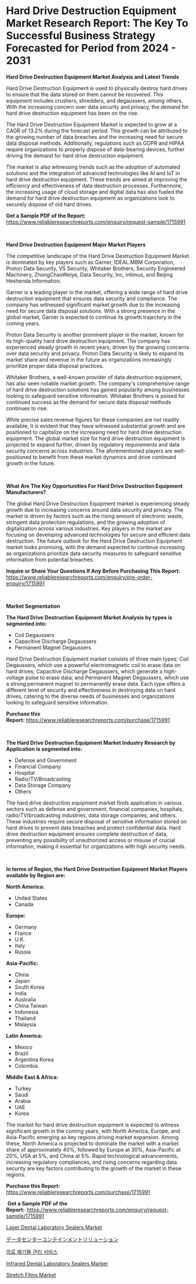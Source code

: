 <p><h1>Hard Drive Destruction Equipment Market Research Report: The Key To Successful Business Strategy Forecasted for Period from 2024 - 2031</h1></p><p><strong>Hard Drive Destruction Equipment Market Analysis and Latest Trends</strong></p>
<p><p>Hard Drive Destruction Equipment is used to physically destroy hard drives to ensure that the data stored on them cannot be recovered. This equipment includes crushers, shredders, and degaussers, among others. With the increasing concern over data security and privacy, the demand for hard drive destruction equipment has been on the rise.</p><p>The Hard Drive Destruction Equipment Market is expected to grow at a CAGR of 13.2% during the forecast period. This growth can be attributed to the growing number of data breaches and the increasing need for secure data disposal methods. Additionally, regulations such as GDPR and HIPAA require organizations to properly dispose of data-bearing devices, further driving the demand for hard drive destruction equipment.</p><p>The market is also witnessing trends such as the adoption of automated solutions and the integration of advanced technologies like AI and IoT in hard drive destruction equipment. These trends are aimed at improving the efficiency and effectiveness of data destruction processes. Furthermore, the increasing usage of cloud storage and digital data has also fueled the demand for hard drive destruction equipment as organizations look to securely dispose of old hard drives.</p></p>
<p><strong>Get a Sample PDF of the Report:&nbsp;</strong> <a href="https://www.reliableresearchreports.com/enquiry/request-sample/1715991">https://www.reliableresearchreports.com/enquiry/request-sample/1715991</a></p>
<p>&nbsp;</p>
<p><strong>Hard Drive Destruction Equipment Major Market Players</strong></p>
<p><p>The competitive landscape of the Hard Drive Destruction Equipment Market is dominated by key players such as Garner, IDEAL.MBM Corporation, Proton Data Security, VS Security, Whitaker Brothers, Security Engineered Machinery, ZhongChaoWeiye, Data Security, Inc, intimus, and Beijing Heshenda Information. </p><p>Garner is a leading player in the market, offering a wide range of hard drive destruction equipment that ensures data security and compliance. The company has witnessed significant market growth due to the increasing need for secure data disposal solutions. With a strong presence in the global market, Garner is expected to continue its growth trajectory in the coming years.</p><p>Proton Data Security is another prominent player in the market, known for its high-quality hard drive destruction equipment. The company has experienced steady growth in recent years, driven by the growing concerns over data security and privacy. Proton Data Security is likely to expand its market share and revenue in the future as organizations increasingly prioritize proper data disposal practices.</p><p>Whitaker Brothers, a well-known provider of data destruction equipment, has also seen notable market growth. The company's comprehensive range of hard drive destruction solutions has gained popularity among businesses looking to safeguard sensitive information. Whitaker Brothers is poised for continued success as the demand for secure data disposal methods continues to rise.</p><p>While precise sales revenue figures for these companies are not readily available, it is evident that they have witnessed substantial growth and are positioned to capitalize on the increasing need for hard drive destruction equipment. The global market size for hard drive destruction equipment is projected to expand further, driven by regulatory requirements and data security concerns across industries. The aforementioned players are well-positioned to benefit from these market dynamics and drive continued growth in the future.</p></p>
<p>&nbsp;</p>
<p><strong>What Are The Key Opportunities For Hard Drive Destruction Equipment Manufacturers?</strong></p>
<p><p>The global Hard Drive Destruction Equipment market is experiencing steady growth due to increasing concerns around data security and privacy. The market is driven by factors such as the rising amount of electronic waste, stringent data protection regulations, and the growing adoption of digitalization across various industries. Key players in the market are focusing on developing advanced technologies for secure and efficient data destruction. The future outlook for the Hard Drive Destruction Equipment market looks promising, with the demand expected to continue increasing as organizations prioritize data security measures to safeguard sensitive information from potential breaches.</p></p>
<p><strong>Inquire or Share Your Questions If Any Before Purchasing This Report:</strong> <a href="https://www.reliableresearchreports.com/enquiry/pre-order-enquiry/1715991">https://www.reliableresearchreports.com/enquiry/pre-order-enquiry/1715991</a></p>
<p>&nbsp;</p>
<p><strong>Market Segmentation</strong></p>
<p><strong>The Hard Drive Destruction Equipment Market Analysis by types is segmented into:</strong></p>
<p><ul><li>Coil Degaussers</li><li>Capacitive Discharge Degaussers</li><li>Permanent Magnet Degaussers</li></ul></p>
<p><p>Hard Drive Destruction Equipment market consists of three main types: Coil Degaussers, which use a powerful electromagnetic coil to erase data on hard drives; Capacitive Discharge Degaussers, which generate a high-voltage pulse to erase data; and Permanent Magnet Degaussers, which use a strong permanent magnet to permanently erase data. Each type offers a different level of security and effectiveness in destroying data on hard drives, catering to the diverse needs of businesses and organizations looking to safeguard sensitive information.</p></p>
<p><strong>Purchase this Report:&nbsp;</strong><a href="https://www.reliableresearchreports.com/purchase/1715991">https://www.reliableresearchreports.com/purchase/1715991</a></p>
<p>&nbsp;</p>
<p><strong>The Hard Drive Destruction Equipment Market Industry Research by Application is segmented into:</strong></p>
<p><ul><li>Defense and Government</li><li>Financial Company</li><li>Hospital</li><li>Radio/TV/Broadcasting</li><li>Data Storage Company</li><li>Others</li></ul></p>
<p><p>The hard drive destruction equipment market finds application in various sectors such as defense and government, financial companies, hospitals, radio/TV/broadcasting industries, data storage companies, and others. These industries require secure disposal of sensitive information stored on hard drives to prevent data breaches and protect confidential data. Hard drive destruction equipment ensures complete destruction of data, preventing any possibility of unauthorized access or misuse of crucial information, making it essential for organizations with high security needs.</p></p>
<p>&nbsp;</p>
<p><strong>In terms of Region, the Hard Drive Destruction Equipment Market Players available by Region are:</strong></p>
<p>
    <p> <strong> North America: </strong>
        <ul>
            <li>United States</li>
            <li>Canada</li>
        </ul>
        </p> 
    <p> <strong> Europe: </strong>
        <ul>
            <li>Germany</li>
            <li>France</li>
            <li>U.K.</li>
            <li>Italy</li>
            <li>Russia</li>
        </ul>
        </p> 
    <p> <strong> Asia-Pacific: </strong>
        <ul>
            <li>China</li>
            <li>Japan</li>
            <li>South Korea</li>
            <li>India</li>
            <li>Australia</li>
            <li>China Taiwan</li>
            <li>Indonesia</li>
            <li>Thailand</li>
            <li>Malaysia</li>
        </ul>
        </p> 
    <p> <strong> Latin America: </strong>
        <ul>
            <li>Mexico</li>
            <li>Brazil</li>
            <li>Argentina Korea</li>
            <li>Colombia</li>
        </ul>
        </p> 
    <p> <strong> Middle East & Africa: </strong>
        <ul>
            <li>Turkey</li>
            <li>Saudi</li>
            <li>Arabia</li>
            <li>UAE</li>
            <li>Korea</li>
        </ul>
    </p>
    </p>
<p><p>The market for hard drive destruction equipment is expected to witness significant growth in the coming years, with North America, Europe, and Asia-Pacific emerging as key regions driving market expansion. Among these, North America is projected to dominate the market with a market share of approximately 40%, followed by Europe at 30%, Asia-Pacific at 20%, USA at 5%, and China at 5%. Rapid technological advancements, increasing regulatory compliances, and rising concerns regarding data security are key factors contributing to the growth of the market in these regions.</p></p>
<p><strong>Purchase this Report: </strong><a href="https://www.reliableresearchreports.com/purchase/1715991">https://www.reliableresearchreports.com/purchase/1715991</a></p>
<p>&nbsp;<strong>Get a Sample PDF of the Report:&nbsp;&nbsp;</strong><a href="https://www.reliableresearchreports.com/enquiry/request-sample/1715991">https://www.reliableresearchreports.com/enquiry/request-sample/1715991</a></p>
<p><strong></strong></p>
<p><p><a href="https://iodized-pantydraco-05c.notion.site/Laser-Dental-Laboratory-Sealers-Market-Research-Report-Provides-thorough-Industry-Overview-which-of-bba7916f3aef43999ae80d1f9800a5f9">Laser Dental Laboratory Sealers Market</a></p><p><a href="https://medium.com/@minnieebert2827/%E3%83%87%E3%83%BC%E3%82%BF%E3%82%BB%E3%83%B3%E3%82%BF%E3%83%BC%E5%B0%81%E3%81%98%E8%BE%BC%E3%82%81%E3%82%BD%E3%83%AA%E3%83%A5%E3%83%BC%E3%82%B7%E3%83%A7%E3%83%B3%E5%B8%82%E5%A0%B4%E8%A6%8F%E6%A8%A1-cagr-%E3%83%88%E3%83%AC%E3%83%B3%E3%83%892024-2030-71d61c4283e4">データセンターコンテインメントソリューション</a></p><p><a href="https://medium.com/@royross51/%EC%9D%98%EB%A3%8C-%ED%8F%90%EA%B8%B0%EB%AC%BC-%EA%B4%80%EB%A6%AC-%EC%84%9C%EB%B9%84%EC%8A%A4-%EC%8B%9C%EC%9E%A5-%EB%B6%84%EC%84%9D-%EA%B7%B8-%EC%97%B0%ED%8F%89%EA%B7%A0-%EB%B3%B5%EB%A6%AC-%EC%9D%B4%EC%9E%90%EC%9C%A8-%EC%8B%9C%EC%9E%A5-%EC%84%B8%EB%B6%84%ED%99%94-%EB%B0%8F-%EC%84%B8%EA%B3%84-%EC%82%B0%EC%97%85-%EA%B0%9C%EC%9A%94-90814dc911b3">의료 폐기물 관리 서비스</a></p><p><a href="https://zircon-bluebell-299.notion.site/Infrared-Dental-Laboratory-Sealers-Market-Analysis-and-Market-Size-Global-Industry-Overview-Market-6db0d950970d45d2a3287cbf0166644c">Infrared Dental Laboratory Sealers Market</a></p><p><a href="https://view.publitas.com/reportprime-1/stretch-films-market-provides-detailed-segmentation-of-this-market-based-on-type-application-and-region-and-forecast-for-the-period-from-2024-2031/">Stretch Films Market</a></p></p>